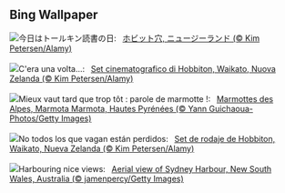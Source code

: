 ## Bing Wallpaper
![](https://www.bing.com/th?id=OHR.HobbitHole_JA-JP0242283883_UHD.jpg&w=1000)今日はトールキン読書の日:&nbsp;&ensp;[ホビット穴, ニュージーランド (© Kim Petersen/Alamy)](https://www.bing.com/th?id=OHR.HobbitHole_JA-JP0242283883_UHD.jpg)
<br><br/>
![](https://www.bing.com/th?id=OHR.HobbitHole_IT-IT4670453023_UHD.jpg&w=1000)C'era una volta...:&nbsp;&ensp;[Set cinematografico di Hobbiton, Waikato, Nuova Zelanda (© Kim Petersen/Alamy)](https://www.bing.com/th?id=OHR.HobbitHole_IT-IT4670453023_UHD.jpg)
<br><br/>
![](https://www.bing.com/th?id=OHR.ProcrastinationD_FR-FR5977849258_UHD.jpg&w=1000)Mieux vaut tard que trop tôt : parole de marmotte !:&nbsp;&ensp;[Marmottes des Alpes, Marmota Marmota, Hautes Pyrénées (© Yann Guichaoua-Photos/Getty Images)](https://www.bing.com/th?id=OHR.ProcrastinationD_FR-FR5977849258_UHD.jpg)
<br><br/>
![](https://www.bing.com/th?id=OHR.HobbitHole_ES-ES0003424206_UHD.jpg&w=1000)No todos los que vagan están perdidos:&nbsp;&ensp;[Set de rodaje de Hobbiton, Waikato, Nueva Zelanda (© Kim Petersen/Alamy)](https://www.bing.com/th?id=OHR.HobbitHole_ES-ES0003424206_UHD.jpg)
<br><br/>
![](https://www.bing.com/th?id=OHR.SydneyHarbour_EN-GB4487505878_UHD.jpg&w=1000)Harbouring nice views:&nbsp;&ensp;[Aerial view of Sydney Harbour, New South Wales, Australia (© jamenpercy/Getty Images)](https://www.bing.com/th?id=OHR.SydneyHarbour_EN-GB4487505878_UHD.jpg)
<br><br/>

